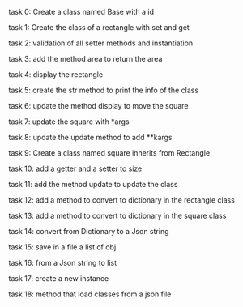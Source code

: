 task 0: Create a class named Base with a id

task 1: Create the class of a rectangle with set and get

task 2: validation of all setter methods and instantiation

task 3: add the method area to return the area

task 4: display the rectangle

task 5: create the str method to print the info of the class

task 6: update the method display to move the square

task 7: update the square with *args

task 8: update the update method to add **kargs

task 9: Create a class named square inherits from Rectangle

task 10: add a getter and a setter to size

task 11: add the method update to update the class

task 12: add a method to convert to dictionary in the rectangle class

task 13: add a method to convert to dictionary in the square class

task 14: convert from Dictionary to a Json string

task 15: save in a file a list of obj

task 16: from a Json string to list

task 17: create a new instance

task 18: method that load classes from a json file